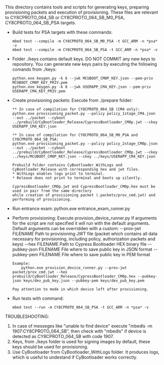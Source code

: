 This directory contains tools and scripts for generating keys, preparing provisioning packets and execution of provisioning.
These files are relevant to CY8CPROTO_064_SB or CY8CPROTO_064_SB_M0_PSA, CY8CPROTO_064_SB_PSA targets.

*	Build tests for PSA targets with these commands:

		mbed test --compile -m CY8CPROTO_064_SB_M0_PSA -t GCC_ARM -n *psa* -v
		mbed test --compile -m CY8CPROTO_064_SB_PSA -t GCC_ARM -n *psa* -v

*	Folder ./keys contains default keys. DO NOT COMMIT any new keys to repository.
	You can generate new keys pairs by executing the following comands from ./keys:

		python.exe keygen.py -k 6 --jwk MCUBOOT_CM0P_KEY.json --pem-priv MCUBOOT_CM0P_KEY_PRIV.pem
		python.exe keygen.py -k 8 --jwk USERAPP_CM4_KEY.json --pem-priv USERAPP_CM4_KEY_PRIV.pem

*	Create provisioning packets:
		Execute from ./prepare folder:	
		
		** In case of compilation for CY8CPROTO_064_SB (CM4 only):		
		python.exe provisioning_packet.py --policy policy_1stage_CM4.json  --out ../packet --cyboot ../prebuild/CyBootloader_Release/CypressBootloader_CM0p.jwt --ckey USERAPP_CM4_KEY.json	

		** In case of compilation for CY8CPROTO_064_SB_M0_PSA and CY8CPROTO_064_SB_PSA:
		python.exe provisioning_packet.py --policy policy_2stage_CM0p.json  --out ../packet --cyboot ../prebuild/CyBootloader_Release/CypressBootloader_CM0p.jwt --ckey ../keys/MCUBOOT_CM0P_KEY.json --ckey ../keys/USERAPP_CM4_KEY.json

		Prebuild folder contains CyBootloader_WithLogs and CyBootloader_Release with corresponding hex and jwt files.
		* WithLogs enables logs print to terminal.
		* Release does not print to terminal and boots up silently.

		CypressBootloader_CM0p.jwt and CypressBootloader_CM0p.hex must be used in pair from the same directory
		while creation of provisioning packet (.packets/prov_cmd.jwt) and performing of provisioning.

*	Run entrance exam:
		python.exe entrance_exam_runner.py

*	Perform provisioning:
		Execute provision_device_runner.py
		If arguments for the script are not specified it will run with the default arguments.
		Default arguments can be overridden with a custom:
			--prov-jwt FILENAME     Path to provisioning JWT file (packet which contains all
									data necessary for provisioning, including policy, authorization packets and keys)
			--hex FILENAME          Path to Cypress Bootloader HEX binary file
			--pubkey-json FILENAME  File where to save public key in JSON format
			--pubkey-pem FILENAME   File where to save public key in PEM format

		Example:
			python.exe provision_device_runner.py --prov-jwt packet/prov_cmd.jwt --hex prebuild/CyBootloader_Release/CypressBootloader_CM0p.hex --pubkey-json keys/dev_pub_key.json --pubkey-pem keys/dev_pub_key.pem

		Pay attention to mode in which device left after provisioning.

*	Run tests with command:

		mbed test --run -m CY8CPROTO_064_SB_PSA -t GCC_ARM -n *psa* -v
		

TROUBLESHOOTING:

1. In case of messeges like "unable to find device" execute "mbedls -m 1907:CY8CPROTO_064_SB", then check with "mbedls" if device is detected as CY8CPROTO_064_SB with code 1907.
2. Keys, from ./keys folder is used for signing images by default, these keys should be used for provisioning.
3. Use CyBootloader from CyBootloader_WithLogs folder. It produces logs, which is useful to undestand if CyBootloader works correctly.
